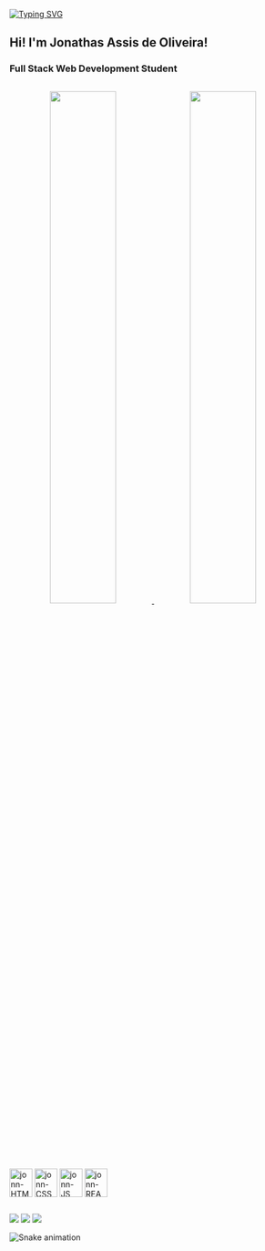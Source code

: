 
[![Typing SVG](https://readme-typing-svg.herokuapp.com?font=Dancing+Script&size=50&duration=3000&pause=1000&color=A90A19&center=true&width=441&height=75&lines=Seja+bem-vindo(a)!+)](https://git.io/typing-svg)

## Hi! I'm Jonathas Assis de Oliveira!
### Full Stack Web Development Student

##
<div align="center"> 
  <a href="https://github.com/jonnoliveira">
    <img width="48%" src="https://github-readme-stats.vercel.app/api?username=jonnoliveira&show_icons=true&theme=highcontrast&include_all_commits=true&count_private=true"/>
    <img width="48%" src="https://github-readme-stats.vercel.app/api/top-langs/?username=jonnoliveira&layout=compact&langs_count=7&theme=highcontrast"/>
  </a>
</div>

<div style="display: inline_block"><br>
  <img align="center" alt="jonn-HTML" height="50" width="40" src="https://cdn.jsdelivr.net/gh/devicons/devicon/icons/html5/html5-original.svg">
  <img align="center" alt="jonn-CSS" height="50" width="40" src="https://cdn.jsdelivr.net/gh/devicons/devicon/icons/css3/css3-original.svg">
  <img align="center" alt="jonn-JS" height="50" width="40" src="https://cdn.jsdelivr.net/gh/devicons/devicon/icons/javascript/javascript-original.svg">
  <img align="center" alt="jonn-REACT" height="50" width="40" src="https://cdn.jsdelivr.net/gh/devicons/devicon/icons/react/react-original.svg">
  </div>
  
##
  
<div id="social-media">
  <a href="https://www.linkedin.com/in/jonn-oliveira" target="_blank"><img src="https://img.shields.io/badge/-LinkedIn-%230077B5?style=for-the-badge&logo=linkedin&logoColor=white" target="_blank"></a> 
  <a href="https://instagram.com/bojoandrade" target="_blank"><img src="https://img.shields.io/badge/-Instagram-%23E4405F?style=for-the-badge&logo=instagram&logoColor=white" target="_blank"></a>
    <a href = "mailto:dev.jonnoliveira@gmail.com"><img src="https://img.shields.io/badge/-Gmail-%23333?style=for-the-badge&logo=gmail&logoColor=white" target="_blank"></a>
</div>


![Snake animation](https://github.com/jonnoliveira/jonnoliveira/blob/output/github-contribution-grid-snake.svg)
